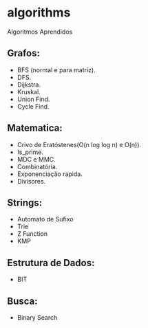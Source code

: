 # algorithms
Algoritmos Aprendidos

## **Grafos**:
- BFS (normal e para matriz).
- DFS.
- Dijkstra.
- Kruskal.
- Union Find.
- Cycle Find.

## **Matematica**:
 - Crivo de Eratóstenes(O(n log log n) e O(n)).
 - Is_prime.
 - MDC e MMC.
 - Combinatória.
 - Exponenciação rapida.
 - Divisores.
 
 ## **Strings**:
 - Automato de Sufixo
 - Trie
 - Z Function
 - KMP
 
 ## **Estrutura de Dados**:
 - BIT
 
 ## **Busca**:
 - Binary Search
